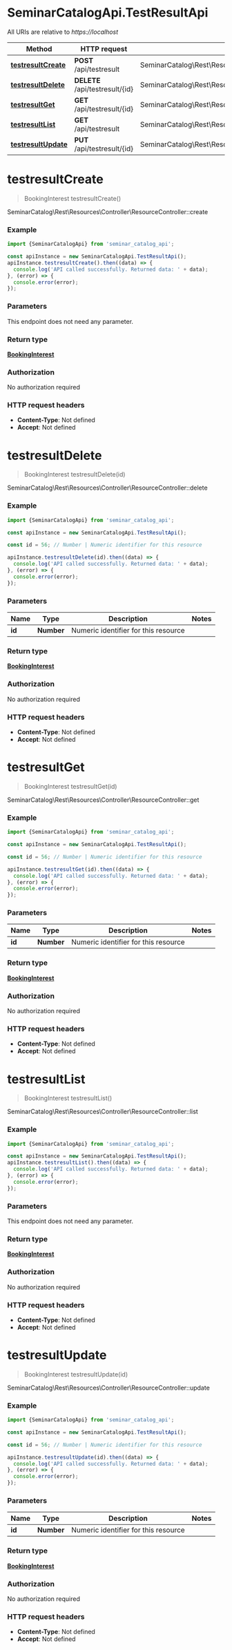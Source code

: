 # SeminarCatalogApi.TestResultApi

All URIs are relative to *https://localhost*

Method | HTTP request | Description
------------- | ------------- | -------------
[**testresultCreate**](TestResultApi.md#testresultCreate) | **POST** /api/testresult | SeminarCatalog\\Rest\\Resources\\Controller\\ResourceController::create
[**testresultDelete**](TestResultApi.md#testresultDelete) | **DELETE** /api/testresult/{id} | SeminarCatalog\\Rest\\Resources\\Controller\\ResourceController::delete
[**testresultGet**](TestResultApi.md#testresultGet) | **GET** /api/testresult/{id} | SeminarCatalog\\Rest\\Resources\\Controller\\ResourceController::get
[**testresultList**](TestResultApi.md#testresultList) | **GET** /api/testresult | SeminarCatalog\\Rest\\Resources\\Controller\\ResourceController::list
[**testresultUpdate**](TestResultApi.md#testresultUpdate) | **PUT** /api/testresult/{id} | SeminarCatalog\\Rest\\Resources\\Controller\\ResourceController::update


<a name="testresultCreate"></a>
# **testresultCreate**
> BookingInterest testresultCreate()

SeminarCatalog\\Rest\\Resources\\Controller\\ResourceController::create

### Example
```javascript
import {SeminarCatalogApi} from 'seminar_catalog_api';

const apiInstance = new SeminarCatalogApi.TestResultApi();
apiInstance.testresultCreate().then((data) => {
  console.log('API called successfully. Returned data: ' + data);
}, (error) => {
  console.error(error);
});

```

### Parameters
This endpoint does not need any parameter.

### Return type

[**BookingInterest**](BookingInterest.md)

### Authorization

No authorization required

### HTTP request headers

 - **Content-Type**: Not defined
 - **Accept**: Not defined

<a name="testresultDelete"></a>
# **testresultDelete**
> BookingInterest testresultDelete(id)

SeminarCatalog\\Rest\\Resources\\Controller\\ResourceController::delete

### Example
```javascript
import {SeminarCatalogApi} from 'seminar_catalog_api';

const apiInstance = new SeminarCatalogApi.TestResultApi();

const id = 56; // Number | Numeric identifier for this resource

apiInstance.testresultDelete(id).then((data) => {
  console.log('API called successfully. Returned data: ' + data);
}, (error) => {
  console.error(error);
});

```

### Parameters

Name | Type | Description  | Notes
------------- | ------------- | ------------- | -------------
 **id** | **Number**| Numeric identifier for this resource | 

### Return type

[**BookingInterest**](BookingInterest.md)

### Authorization

No authorization required

### HTTP request headers

 - **Content-Type**: Not defined
 - **Accept**: Not defined

<a name="testresultGet"></a>
# **testresultGet**
> BookingInterest testresultGet(id)

SeminarCatalog\\Rest\\Resources\\Controller\\ResourceController::get

### Example
```javascript
import {SeminarCatalogApi} from 'seminar_catalog_api';

const apiInstance = new SeminarCatalogApi.TestResultApi();

const id = 56; // Number | Numeric identifier for this resource

apiInstance.testresultGet(id).then((data) => {
  console.log('API called successfully. Returned data: ' + data);
}, (error) => {
  console.error(error);
});

```

### Parameters

Name | Type | Description  | Notes
------------- | ------------- | ------------- | -------------
 **id** | **Number**| Numeric identifier for this resource | 

### Return type

[**BookingInterest**](BookingInterest.md)

### Authorization

No authorization required

### HTTP request headers

 - **Content-Type**: Not defined
 - **Accept**: Not defined

<a name="testresultList"></a>
# **testresultList**
> BookingInterest testresultList()

SeminarCatalog\\Rest\\Resources\\Controller\\ResourceController::list

### Example
```javascript
import {SeminarCatalogApi} from 'seminar_catalog_api';

const apiInstance = new SeminarCatalogApi.TestResultApi();
apiInstance.testresultList().then((data) => {
  console.log('API called successfully. Returned data: ' + data);
}, (error) => {
  console.error(error);
});

```

### Parameters
This endpoint does not need any parameter.

### Return type

[**BookingInterest**](BookingInterest.md)

### Authorization

No authorization required

### HTTP request headers

 - **Content-Type**: Not defined
 - **Accept**: Not defined

<a name="testresultUpdate"></a>
# **testresultUpdate**
> BookingInterest testresultUpdate(id)

SeminarCatalog\\Rest\\Resources\\Controller\\ResourceController::update

### Example
```javascript
import {SeminarCatalogApi} from 'seminar_catalog_api';

const apiInstance = new SeminarCatalogApi.TestResultApi();

const id = 56; // Number | Numeric identifier for this resource

apiInstance.testresultUpdate(id).then((data) => {
  console.log('API called successfully. Returned data: ' + data);
}, (error) => {
  console.error(error);
});

```

### Parameters

Name | Type | Description  | Notes
------------- | ------------- | ------------- | -------------
 **id** | **Number**| Numeric identifier for this resource | 

### Return type

[**BookingInterest**](BookingInterest.md)

### Authorization

No authorization required

### HTTP request headers

 - **Content-Type**: Not defined
 - **Accept**: Not defined

